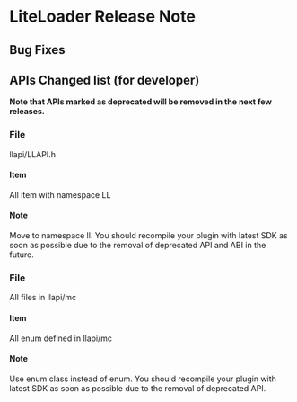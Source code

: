 <!-- Version: 2.6.3 in progress -->
# LiteLoader Release Note

## Bug Fixes

## APIs Changed list (for developer)
**Note that APIs marked as deprecated will be removed in the next few releases.**

### File
llapi/LLAPI.h

#### Item
All item with namespace LL

#### Note
Move to namespace ll. You should recompile your plugin with latest SDK as soon as possible due to the removal of deprecated API and ABI in the future.

### File
All files in llapi/mc

#### Item
All enum defined in llapi/mc

#### Note
Use enum class instead of enum. You should recompile your plugin with latest SDK as soon as possible due to the removal of deprecated API.
